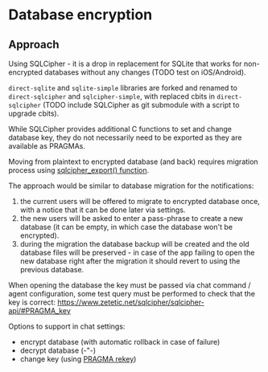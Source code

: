 # Database encryption

## Approach

Using SQLCipher - it is a drop in replacement for SQLite that works for non-encrypted databases without any changes (TODO test on iOS/Android).

`direct-sqlite` and `sqlite-simple` libraries are forked and renamed to `direct-sqlcipher` and `sqlcipher-simple`, with replaced cbits in `direct-sqlcipher` (TODO include SQLCipher as git submodule with a script to upgrade cbits).

While SQLCipher provides additional C functions to set and change database key, they do not necessarily need to be exported as they are available as PRAGMAs.

Moving from plaintext to encrypted database (and back) requires migration process using [sqlcipher_export() function](https://discuss.zetetic.net/t/how-to-encrypt-a-plaintext-sqlite-database-to-use-sqlcipher-and-avoid-file-is-encrypted-or-is-not-a-database-errors/868).

The approach would be similar to database migration for the notifications:

1. the current users will be offered to migrate to encrypted database once, with a notice that it can be done later via settings.
2. the new users will be asked to enter a pass-phrase to create a new database (it can be empty, in which case the database won't be encrypted).
3. during the migration the database backup will be created and the old database files will be preserved - in case of the app failing to open the new database right after the migration it should revert to using the previous database.

When opening the database the key must be passed via chat command / agent configuration, some test query must be performed to check that the key is correct: https://www.zetetic.net/sqlcipher/sqlcipher-api/#PRAGMA_key

Options to support in chat settings:

- encrypt database (with automatic rollback in case of failure)
- decrypt database (-"-)
- change key (using [PRAGMA rekey](https://www.zetetic.net/sqlcipher/sqlcipher-api/#rekey))
